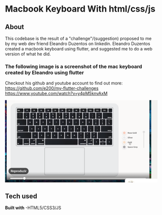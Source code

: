 # **Macbook Keyboard With html/css/js**

## **About**

This codebase is the result of a "challenge"/(suggestion) proposed to me by my web dev friend Eleandro Duzentos on linkedin. Eleandro Duzentos created
a macbook keyboard using flutter, and suggested me to do a web version of what he did.

### **The following image is a screenshot of the mac keyboard created by Eleandro using flutter**

 Checkout his github and youtube account to find out more:
 </br>https://github.com/e200/my-flutter-challenges </br>
 https://www.youtube.com/watch?v=y4pM5knvAxM
 
![user-interface-screenshot](https://github.com/Matiastomas/mac-keyboard-html-css-js/blob/main/img/ch.PNG) 

## **Tech used**  

**Built with**
    -HTML5/CSS3/JS
